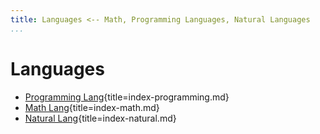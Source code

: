```yaml
---
title: Languages <-- Math, Programming Languages, Natural Languages
...
```


# Languages

-   [Programming Lang](index-programming.html){title=index-programming.md}
-   [Math Lang](index-math.html){title=index-math.md}
-   [Natural Lang](index-natural.html){title=index-natural.md}
